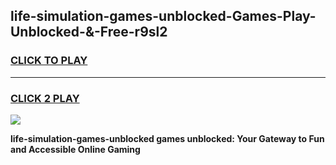 
## life-simulation-games-unblocked-Games-Play-Unblocked-&-Free-r9sl2
<h3>
<a href="https://premium76.site?title=life-simulation-games-unblocked&ref=24A">CLICK TO PLAY</a></h3>
<hr>

<h3>
<a href="https://premium76.site?title=life-simulation-games-unblocked&ref=24A">CLICK 2 PLAY</a>
  
</h3>

<a href="https://premium76.site?title=life-simulation-games-unblocked&ref=24A"><img src="https://clearcache.store/games.png"></a>


**life-simulation-games-unblocked games unblocked: Your Gateway to Fun and Accessible Online Gaming**

